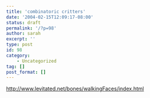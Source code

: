 ```yaml
---
title: 'combinatoric critters'
date: '2004-02-15T12:09:17-08:00'
status: draft
permalink: '/?p=98'
author: sarah
excerpt: ''
type: post
id: 98
category:
    - Uncategorized
tag: []
post_format: []
---
```

http://www.levitated.net/bones/walkingFaces/index.html